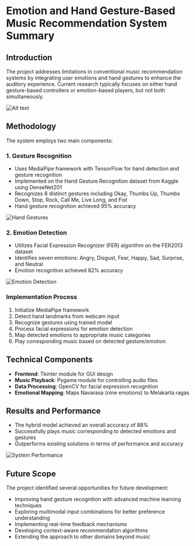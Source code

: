 # Emotion and Hand Gesture-Based Music Recommendation System Summary


## Introduction 

The project addresses limitations in conventional music recommendation systems by integrating user emotions and hand gestures to enhance the auditory experience. Current research typically focuses on either hand gesture-based controllers or emotion-based players, but not both simultaneously.

![Alt text](https://miro.medium.com/v2/resize:fit:1400/1*bUZZ0yjMdpm0qUGj3Zb4yw.png)

## Methodology

The system employs two main components:

### 1. Gesture Recognition
- Uses MediaPipe framework with TensorFlow for hand detection and gesture recognition
- Implemented on the Hand Gesture Recognition dataset from Kaggle using DenseNet201
- Recognizes 8 distinct gestures including Okay, Thumbs Up, Thumbs Down, Stop, Rock, Call Me, Live Long, and Fist
- Hand gesture recognition achieved 95% accuracy

![Hand Gestures](https://www.researchgate.net/publication/349867376/figure/fig4/AS:998399808385032@1615223598536/Examples-of-hand-gesture-used-in-recognition.png)

### 2. Emotion Detection
- Utilizes Facial Expression Recognizer (FER) algorithm on the FER2013 dataset
- Identifies seven emotions: Angry, Disgust, Fear, Happy, Sad, Surprise, and Neutral
- Emotion recognition achieved 82% accuracy

![Emotion Detection](https://miro.medium.com/v2/resize:fit:1400/1*YpZEgcKuTUdYQMz0HZpAIA.png)

### Implementation Process
1. Initialize MediaPipe framework
2. Detect hand landmarks from webcam input
3. Recognize gestures using trained model
4. Process facial expressions for emotion detection
5. Map detected emotions to appropriate music categories
6. Play corresponding music based on detected gesture/emotion

## Technical Components

- **Frontend**: Tkinter module for GUI design
- **Music Playback**: Pygame module for controlling audio files
- **Data Processing**: OpenCV for facial expression recognition
- **Emotional Mapping**: Maps Navarasa (nine emotions) to Melakarta ragas

## Results and Performance

- The hybrid model achieved an overall accuracy of 88%
- Successfully plays music corresponding to detected emotions and gestures
- Outperforms existing solutions in terms of performance and accuracy

![System Performance](https://www.researchgate.net/publication/343089434/figure/fig3/AS:915744445222912@1595270598587/Confusion-matrix-of-emotions-classification-of-the-proposed-method.jpg)

## Future Scope

The project identified several opportunities for future development:
- Improving hand gesture recognition with advanced machine learning techniques
- Exploring multimodal input combinations for better preference understanding
- Implementing real-time feedback mechanisms
- Developing context-aware recommendation algorithms
- Extending the approach to other domains beyond music
